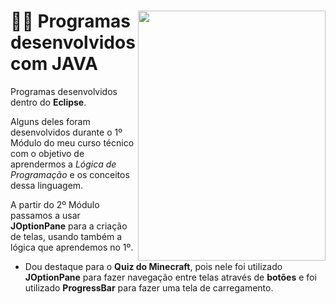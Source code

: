 <div>

  <img src="https://th.bing.com/th/id/R.58b0c2358066771ab55954cc65d313d5?rik=O70NWVHqWb89%2bw&riu=http%3a%2f%2fzedreamsoft.com%2ffiles%2flogo_java.png&ehk=LV0Sx24nVJuMVRJcEa6GPBrvJOSCOy1SI2vFXyerky8%3d&risl=&pid=ImgRaw&r=0" align="right" width="300" height="400">

  <h1 align="left"> 👨‍💻 Programas desenvolvidos com JAVA</h1>
  
  <p align="left"> Programas desenvolvidos dentro do <b>Eclipse</b>.</p>
  <p align="left"> Alguns deles foram desenvolvidos durante o 1º Módulo do meu curso técnico com o objetivo de aprendermos a <i>Lógica de Programação</i> e os conceitos dessa linguagem.</p>
  <p align="left"> A partir do 2º Módulo passamos a usar <b>JOptionPane</b> para a criação de telas, usando também a lógica que aprendemos no 1º.</p>
  
  - Dou destaque para o **Quiz do Minecraft**, pois nele foi utilizado **JOptionPane** para fazer navegação entre telas através de **botões** e foi utilizado **ProgressBar** para fazer uma tela de carregamento.
 
</div>
